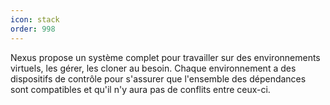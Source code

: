 ```yaml
---
icon: stack
order: 998
---
```

Nexus propose un système complet pour travailler sur des environnements virtuels, les gérer, les cloner au besoin.
Chaque environnement a des dispositifs de contrôle pour s'assurer que l'ensemble des dépendances sont compatibles et qu'il n'y aura pas de conflits entre ceux-ci.